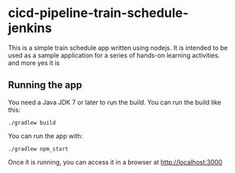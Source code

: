 # cicd-pipeline-train-schedule-jenkins

This is a simple train schedule app written using nodejs. It is intended to be used as a sample application for a series of hands-on learning activities. and more yes it is 

## Running the app

You need a Java JDK 7 or later to run the build. You can run the build like this:

    ./gradlew build

You can run the app with:

    ./gradlew npm_start

Once it is running, you can access it in a browser at [http://localhost:3000](http://localhost:3000)
